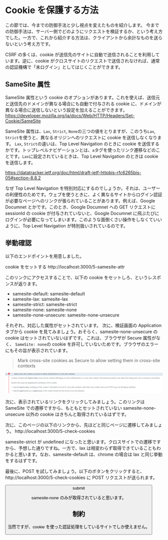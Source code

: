 # Cookie を保護する方法

この節では、今までの防御手法と少し視点を変えたものを紹介します。
今までの防御手法は、サーバー側でどのようにリクエストを検証するか、という考え方でした。一方で、これから紹介する方法は、クライアントから余計なものを送らないという考え方です。

CSRF の多くは、cookie が送信先のサイトに自動で送信されることを利用しています。逆に、cookie がクロスサイトのリクエストで送信されなければ、通常の認証機構で「未ログイン」としてはじくことができます。

## SameSite 属性

SameSite 属性という cookie のオプションがあります。これを使えば、送信元と送信先のドメインが異なる場合にも自動で付与される cookie に、ドメインが異なる場合に送信しないという設定を加えることができます。
https://developer.mozilla.org/ja/docs/Web/HTTP/Headers/Set-Cookie/SameSite

SameSite 属性は、`Lax`, `Strict`, `None`の三つの値をとりますが、このうち`Lax`, `Strict`を使うと、異なるオリジンへのリクエストに cookie を送信しなくなります。
`Lax`, `Strict`の違いは、Top Level Navigation のときに cookie を送信するかです。トップレベルナビゲーションとは、`a`タグを使ったリンク遷移などのことです。`Lax`に設定されているときは、Top Level Navigation のときは cookie を送信します。

https://datatracker.ietf.org/doc/html/draft-ietf-httpbis-rfc6265bis-05#section-8.8.2

なぜ Top Level Navigation を特別対応にするのでしょうか。それは、ユーザーの利便性のためです。ウェブを使うときに、よく異なるサイトからログイン認証が必要なページへのリンクが張られていることがあります。例えば、Google Documnet とかです。このとき、Google Documnet への GET リクエストに sessionId の cookie が付与されていないと、Google Documnet に飛ぶたびにログインが必要になってしまいます。このような面倒くさい操作をしなくていいように、Top Level Navigation が特別扱いされているのです。

## 挙動確認

以下のエンドポイントを用意しました。

cookie をセットする
http://localhost:3000/5-samesite-attr

このリンクにアクセスすることで、以下の cookie をセットしろ、というレスポンスが返ります。

- samesite-default: samesite-default
- samesite-lax: samesite-lax
- samesite-strict: samesite-strict
- samesite-none: samesite-none
- samesite-none-unsecure: samesite-none-unsecure

それぞれ、対応した属性がセットされています。
次に、検証画面の Application タブから cookie を見てみましょう。おそらく、samesite-none-unsecure の cookie はセットされていないはずです。
これは、ブラウザが Secure 属性がなく、 `SameSite: none`の cookie を許可していないためです。ブラウザのエラーにもその旨が表示されています。

> Mark cross-site cookies as Secure to allow setting them in cross-site contexts

![](img/guard-cookie_20221013235149.png)

次に、表示されているリンクをクリックしてみましょう。このリンクは SameSite での遷移ですから、もともとセットされていない samesite-none-unsecure 以外の cookie はきちんと取得されているはずです。

次に、このページの以下のリンクから、先ほどと同じページに遷移してみましょう。
http://localhost:3000/5-check-cookies

samesite-strict が undefined になったと思います。クロスサイトでの遷移ですから、予想した通りですね。一方で、lax は相変わらず取得できていることもわかると思います。なお、samesite-default は、chrome の場合は lax と同じ挙動をするはずです。

最後に、POST を試してみましょう。以下のボタンをクリックすると、http://localhost:3000/5-check-cookies に POST リクエストが送られます。

<form id="form" action="http://localhost:3000/5-check-cookies" method="post">
  <button type="submit">submit</buttion>
</form>

samesite-none のみが取得されていると思います。

## 制約

当然ですが、cookie を使った認証処理をしているサイトでしか使えません。
